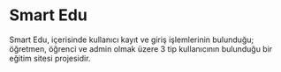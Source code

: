 # Smart Edu

Smart Edu, içerisinde kullanıcı kayıt ve giriş işlemlerinin bulunduğu; öğretmen, öğrenci ve admin olmak üzere 3 tip kullanıcının bulunduğu bir eğitim sitesi projesidir.
